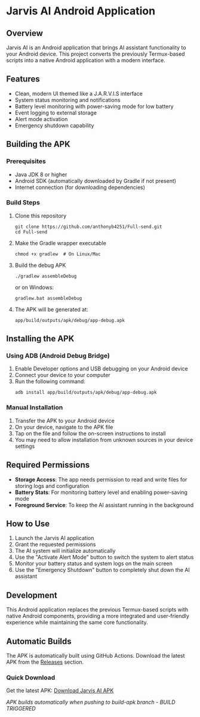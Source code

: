 # Jarvis AI Android Application

## Overview
Jarvis AI is an Android application that brings AI assistant functionality to your Android device. This project converts the previously Termux-based scripts into a native Android application with a modern interface.

## Features
- Clean, modern UI themed like a J.A.R.V.I.S interface
- System status monitoring and notifications
- Battery level monitoring with power-saving mode for low battery
- Event logging to external storage
- Alert mode activation
- Emergency shutdown capability

## Building the APK

### Prerequisites
- Java JDK 8 or higher
- Android SDK (automatically downloaded by Gradle if not present)
- Internet connection (for downloading dependencies)

### Build Steps
1. Clone this repository
   ```
   git clone https://github.com/anthonyb4251/Full-send.git
   cd Full-send
   ```

2. Make the Gradle wrapper executable
   ```
   chmod +x gradlew  # On Linux/Mac
   ```

3. Build the debug APK
   ```
   ./gradlew assembleDebug
   ```
   or on Windows:
   ```
   gradlew.bat assembleDebug
   ```

4. The APK will be generated at:
   ```
   app/build/outputs/apk/debug/app-debug.apk
   ```

## Installing the APK

### Using ADB (Android Debug Bridge)
1. Enable Developer options and USB debugging on your Android device
2. Connect your device to your computer
3. Run the following command:
   ```
   adb install app/build/outputs/apk/debug/app-debug.apk
   ```

### Manual Installation
1. Transfer the APK to your Android device
2. On your device, navigate to the APK file
3. Tap on the file and follow the on-screen instructions to install
4. You may need to allow installation from unknown sources in your device settings

## Required Permissions
- **Storage Access**: The app needs permission to read and write files for storing logs and configuration
- **Battery Stats**: For monitoring battery level and enabling power-saving mode
- **Foreground Service**: To keep the AI assistant running in the background

## How to Use
1. Launch the Jarvis AI application
2. Grant the requested permissions
3. The AI system will initialize automatically
4. Use the "Activate Alert Mode" button to switch the system to alert status
5. Monitor your battery status and system logs on the main screen
6. Use the "Emergency Shutdown" button to completely shut down the AI assistant

## Development
This Android application replaces the previous Termux-based scripts with native Android components, providing a more integrated and user-friendly experience while maintaining the same core functionality.

## Automatic Builds
The APK is automatically built using GitHub Actions. Download the latest APK from the [Releases](https://github.com/anthonyb4251/Full-send/releases) section.

### Quick Download
Get the latest APK: [Download Jarvis AI APK](https://github.com/anthonyb4251/Full-send/releases/latest)

*APK builds automatically when pushing to build-apk branch - BUILD TRIGGERED*